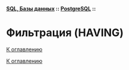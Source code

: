 **[SQL, Базы данных](../../README.md#sql-базы-данных) :: [PostgreSQL](../../README.md#postgresql) ::**
# Фильтрация (HAVING)

<!--

-->

[К оглавлению](../../README.md#postgresql)



[К оглавлению](../README.md)
